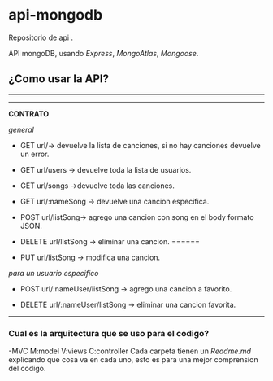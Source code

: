 # api-mongodb

 
 Repositorio de api .

API  mongoDB, usando *Express*, *MongoAtlas*, *Mongoose*.


## ¿Como usar la API?

 ---------------------------------------------------------------------
---------------------------------------------------------------------
**CONTRATO**

*general*

- GET url/-> devuelve la lista de canciones, si no hay canciones devuelve un error.

- GET url/users -> devuelve toda la lista de usuarios.

- GET url/songs ->devuelve toda las canciones.

- GET url/:nameSong -> devuelve una cancion especifica.

- POST url/listSong-> agrego una cancion  con song en el body formato JSON.

- DELETE url/listSong  -> eliminar una cancion.
======
- PUT url/listSong -> modifica una cancion.
>>>>>>> 
*para un usuario especifico*
- POST url/:nameUser/listSong -> agrego una cancion a favorito.

- DELETE url/:nameUser/listSong  -> eliminar una cancion favorita.
 ---------------------------------------------------------------------
 ### Cual es la arquitectura que se uso para el codigo?
 -MVC M:model
      V:views
      C:controller
Cada carpeta tienen un *Readme.md* explicando que cosa va en cada uno, esto es para una mejor comprension del codigo.